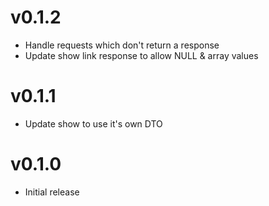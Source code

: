 # v0.1.2

+ Handle requests which don't return a response
+ Update show link response to allow NULL & array values

# v0.1.1

+ Update show to use it's own DTO

# v0.1.0

+ Initial release